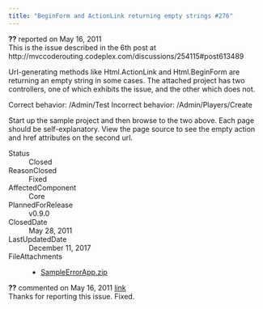 ```yaml
---
title: "BeginForm and ActionLink returning empty strings #276"
---
```

<div class="issue-report">
   <div class="issue-header"><b>??</b> reported on 
      <time datetime="2011-05-16T12:38:11.7-07:00" title="2011-05-16T12:38:11.7-07:00">May 16, 2011</time>
   </div>
   <div class="issue-message" markdown="1">This is the issue described in the 6th post at http://mvccoderouting.codeplex.com/discussions/254115#post613489

Url-generating methods like Html.ActionLink and Html.BeginForm are returning an empty string in some cases.  The attached project has two controllers, one of which exhibits the issue, and the other which does not.

Correct behavior:  /Admin/Test
Incorrect behavior: /Admin/Players/Create

Start up the sample project and then browse to the two above.  Each page should be self-explanatory.  View the page source to see the empty action and href attributes on the second url.
      
   </div>
   <div class="issue-footer">
      <dl>
         <dt>Status</dt>
         <dd>Closed</dd>
         <dt>ReasonClosed</dt>
         <dd>Fixed</dd>
         <dt>AffectedComponent</dt>
         <dd>Core</dd>
         <dt>PlannedForRelease</dt>
         <dd>v0.9.0</dd>
         <dt>ClosedDate</dt>
         <dd>
            <time datetime="2011-05-28T18:19:23.603-07:00" title="2011-05-28T18:19:23.603-07:00">May 28, 2011</time>
         </dd>
         <dt>LastUpdatedDate</dt>
         <dd>
            <time datetime="2017-12-11T02:15:56.247-08:00" title="2017-12-11T02:15:56.247-08:00">December 11, 2017</time>
         </dd>
         <dt>FileAttachments</dt>
         <dd>
            <ul>
               <li><a href="attachments/276/SampleErrorApp.zip">SampleErrorApp.zip</a></li>
            </ul>
         </dd>
      </dl>
   </div>
</div>
<div id="post77658" class="issue-comment">
   <div class="issue-header"><b>??</b> commented on 
      <time datetime="2011-05-16T15:51:26.667-07:00" title="2011-05-16T15:51:26.667-07:00">May 16, 2011</time> <a href="#post77658" class="post-link">link</a></div>
   <div class="issue-message" markdown="1">Thanks for reporting this issue. Fixed.
      
   </div>
</div>